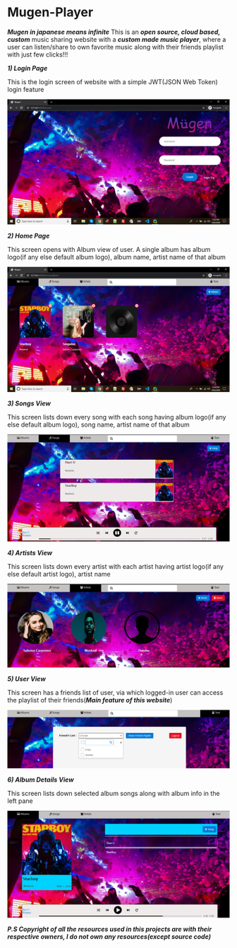 # Mugen-Player
 *********Mugen in japanese means infinite*********
This is an *********open source, cloud based, custom********* music sharing website with a *********custom made music player*********, where a user can listen/share to own favorite music along with their friends playlist with just few clicks!!!
 
*********1) Login Page*********
 
This is the login screen of website with a simple JWT(JSON Web Token) login feature

![](screenshots/Screenshot%20(314).png)

 *********2) Home Page*********
 
This screen opens with Album view of user. A single album has album logo(if any else default album logo), album name, artist name of that album
 
 ![](screenshots/Screenshot%20(315).png)

*********3) Songs View*********
 
This screen lists down every song with each song having album logo(if any else default album logo), song name, artist name of that album

![](screenshots/Screenshot%20(318).png)

 *********4) Artists View*********
 
This screen lists down every artist with each artist having artist logo(if any else default artist logo), artist name
 
 ![](screenshots/Screenshot%20(317).png)
 
 *********5) User View*********
 
This screen has a friends list of user, via which logged-in user can access the playlist of their friends(*********Main feature of this website*********)

![](screenshots/Screenshot%20(320).png)

 *********6) Album Details View*********
 
This screen lists down selected album songs along with album info in the left pane 
 
 ![](screenshots/Screenshot%20(322).png)
 
*********P.S Copyright of all the resources used in this projects are with their respective owners, I do not own any resources(except source code)*********
